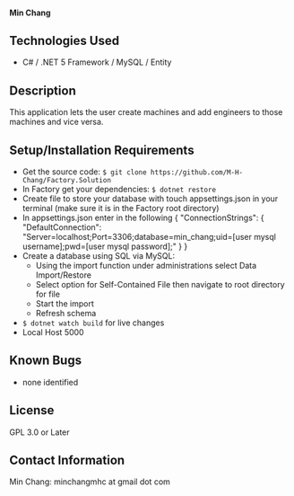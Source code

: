 #### Min Chang

## Technologies Used

- C# / .NET 5 Framework / MySQL / Entity

## Description

This application lets the user create machines and add engineers to those machines and vice versa.

## Setup/Installation Requirements

- Get the source code: `$ git clone https://github.com/M-H-Chang/Factory.Solution`
- In Factory get your dependencies: `$ dotnet restore`
- Create file to store your database with touch appsettings.json in your terminal (make sure it is in the Factory root directory)
- In appsettings.json enter in the following 
{
  "ConnectionStrings": {
    "DefaultConnection": "Server=localhost;Port=3306;database=min_chang;uid=[user mysql username];pwd=[user mysql password];"
  }
}
- Create a database using SQL via MySQL:
  - Using the import function under administrations select Data Import/Restore
  - Select option for Self-Contained File then navigate to root directory for file
  - Start the import
  - Refresh schema
- `$ dotnet watch build` for live changes
- Local Host 5000


## Known Bugs

- none identified

## License

GPL 3.0 or Later

## Contact Information
Min Chang: minchangmhc at gmail dot com